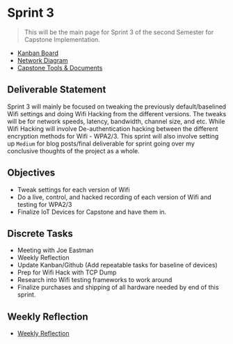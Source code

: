# Sprint 3
> This will be the main page for Sprint 3 of the second Semester for Capstone Implementation.

* [Kanban Board](https://github.com/users/seabar24/projects/3)
* [Network Diagram](https://drive.google.com/file/d/1zrc5vB-Zh1cNHJ6gfCdMh-HSubxW-pPK/view?usp=sharing)
* [Capstone Tools & Documents](https://github.com/seabar24/Capstone/tree/Home/Capstone%20Stuff)

## Deliverable Statement
Sprint 3 will mainly be focused on tweaking the previously default/baselined Wifi settings and doing Wifi Hacking from the different versions. The tweaks will be for network speeds, latency, bandwidth, channel size, and etc. While Wifi Hacking will involve De-authentication hacking between the different encryption methods for Wifi - WPA2/3. This sprint will also involve setting up `Medium` for blog posts/final deliverable for sprint going over my conclusive thoughts of the project as a whole.
## Objectives
- Tweak settings for each version of Wifi
- Do a live, control, and hacked recording of each version of Wifi and testing for WPA2/3
- Finalize IoT Devices for Capstone and have them in. 

## Discrete Tasks
- Meeting with Joe Eastman
- Weekly Reflection
- Update Kanban/Github (Add repeatable tasks for baseline of devices)
- Prep for Wifi Hack with TCP Dump
- Research into Wifi testing frameworks to work around
- Finalize purchases and shipping of all hardware needed by end of this sprint.

## Weekly Reflection
- [Weekly Reflection](https://github.com/seabar24/Capstone/wiki/Weekly-Reflection#sprint-2)
